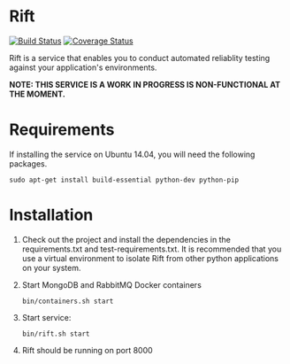 Rift
====

[![Build Status](https://travis-ci.org/CloudRift/Rift.svg?branch=master)](https://travis-ci.org/CloudRift/Rift) [![Coverage Status](https://coveralls.io/repos/CloudRift/Rift/badge.svg?branch=master)](https://coveralls.io/r/CloudRift/Rift?branch=master)

Rift is a service that enables you to conduct automated reliablity testing against your application's environments.

**NOTE: THIS SERVICE IS A WORK IN PROGRESS IS NON-FUNCTIONAL AT THE MOMENT.**

Requirements
============

If installing the service on Ubuntu 14.04, you will need the following packages.

    sudo apt-get install build-essential python-dev python-pip


Installation
============

1. Check out the project and install the dependencies in the requirements.txt
and test-requirements.txt. It is recommended that you use a virtual environment
to isolate Rift from other python applications on your system.

2. Start MongoDB and RabbitMQ Docker containers

    ```bin/containers.sh start```

2. Start service:

    ```bin/rift.sh start```

3. Rift should be running on port 8000

